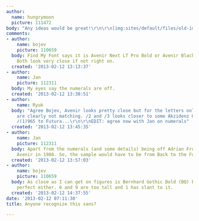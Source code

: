 ```yaml
---
author:
  name: hungrymoon
  picture: 111472
body: "Any ideas would be great!\r\n\r\n[img:sites/default/files/old-images/salon_6405.jpg]"
comments:
- author:
    name: bojev
    picture: 110659
  body: Find My Font says it is Avenir Next LT Pro Bold or Avenir Black Bold (Adobe).
    Both look very close if not right on.
  created: '2013-02-12 13:13:37'
- author:
    name: Jan
    picture: 112311
  body: My eyes say the numerals are off.
  created: '2013-02-12 13:38:51'
- author:
    name: Ryuk
  body: "Agree Bojev, Avenir looks pretty close but for the letters only. Numerals
    are clearly not matching. /2 and /3 looks closer to some Akzidenz Grotesk and
    /(1)965 to Futura...\r\n\r\nEDIT: agree now with Jan on numerals"
  created: '2013-02-12 13:45:35'
- author:
    name: Jan
    picture: 112311
  body: Apart from the numerals (and some details) being off Adrian Frutiger designed
    Avenir in 1988. So, the sample would have to be from Back to the Future.
  created: '2013-02-12 13:57:03'
- author:
    name: bojev
    picture: 110659
  body: As close as I can get on figures is Bernhard Gothic Bold (BQ) but it is not
    perfect either. 6 and 9 are too tall and 1 has slant to it.
  created: '2013-02-12 14:37:55'
date: '2013-02-12 07:11:30'
title: Anyone recognize this sans?

---
```

